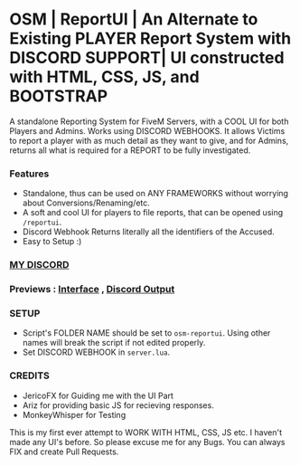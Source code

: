 # OSM | ReportUI | An Alternate to Existing PLAYER Report System with DISCORD SUPPORT| UI constructed with HTML, CSS, JS, and BOOTSTRAP

A standalone Reporting System for FiveM Servers, with a COOL UI for both Players and Admins. Works using DISCORD WEBHOOKS. It allows Victims to report a player with as much detail as they want to give, and for Admins, returns all what is required for a REPORT to be fully investigated. 

### Features
- Standalone, thus can be used on ANY FRAMEWORKS without worrying about Conversions/Renaming/etc. 
- A soft and cool UI for players to file reports, that can be opened using `/reportui`.
- Discord Webhook Returns literally all the identifiers of the Accused. 
- Easy to Setup :)

### [MY DISCORD](https://discord.gg/jrNxkpVaJU)
### Previews : [Interface](https://i.imgur.com/4035M0i.png) , [Discord Output](https://i.imgur.com/v5WHTon.png)

### SETUP 
- Script's FOLDER NAME should be set to `osm-reportui`. Using other names will break the script if not edited properly.
- Set DISCORD WEBHOOK in `server.lua`. 

### CREDITS
- JericoFX for Guiding me with the UI Part
- Ariz for providing basic JS for recieving responses. 
- MonkeyWhisper for Testing 

This is my first ever attempt to WORK WITH HTML, CSS, JS etc. I haven't made any UI's before. So please excuse me for any Bugs. You can always FIX and create Pull Requests. 
  
